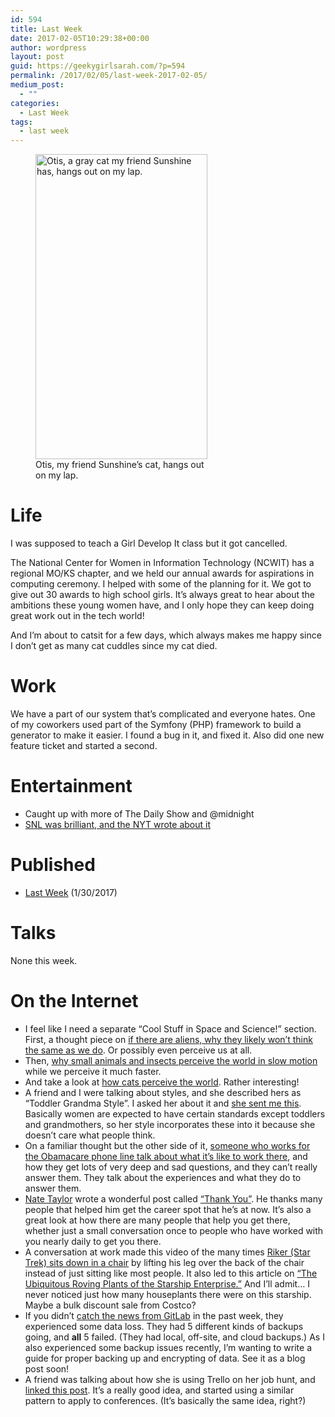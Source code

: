 ```yaml
---
id: 594
title: Last Week
date: 2017-02-05T10:29:38+00:00
author: wordpress
layout: post
guid: https://geekygirlsarah.com/?p=594
permalink: /2017/02/05/last-week-2017-02-05/
medium_post:
  - ""
categories:
  - Last Week
tags:
  - last week
---
```

<figure id="attachment_595" aria-describedby="caption-attachment-595" style="width: 275px" class="wp-caption aligncenter"><img class="wp-image-595 " src="https://geekygirlsarah.com/wp-content/uploads/2017/02/img_20170204_173827-169x300.jpg" alt="Otis, a gray cat my friend Sunshine has, hangs out on my lap." width="275" height="488" /><figcaption id="caption-attachment-595" class="wp-caption-text">Otis, my friend Sunshine&#8217;s cat, hangs out on my lap.</figcaption></figure>

<h1 style="text-align: left;">
  Life
</h1>

I was supposed to teach a Girl Develop It class but it got cancelled.

The National Center for Women in Information Technology (NCWIT) has a regional MO/KS chapter, and we held our annual awards for aspirations in computing ceremony. I helped with some of the planning for it. We got to give out 30 awards to high school girls. It&#8217;s always great to hear about the ambitions these young women have, and I only hope they can keep doing great work out in the tech world!

And I&#8217;m about to catsit for a few days, which always makes me happy since I don&#8217;t get as many cat cuddles since my cat died.

# Work

We have a part of our system that&#8217;s complicated and everyone hates. One of my coworkers used part of the Symfony (PHP) framework to build a generator to make it easier. I found a bug in it, and fixed it. Also did one new feature ticket and started a second.

# Entertainment

  * Caught up with more of The Daily Show and @midnight
  * [SNL was brilliant, and the NYT wrote about it](https://www.nytimes.com/2017/02/05/arts/television/trump-snl-melissa-mccarthy-sean-spicer.html) 

# Published

  * [Last Week](https://geekygirlsarah.com/2017/01/23/last-week-2017-01-23/) (1/30/2017)

# Talks

None this week.

# On the Internet

  * I feel like I need a separate &#8220;Cool Stuff in Space and Science!&#8221; section. First, a thought piece on [if there are aliens, why they likely won&#8217;t think the same as we do](http://io9.gizmodo.com/why-aliens-might-understand-the-universe-very-different-756672023). Or possibly even perceive us at all.
  * Then, [why small animals and insects perceive the world in slow motion](http://io9.gizmodo.com/small-animals-perceive-the-world-in-slow-motion-1325576746#_ga=1.20298360.1716529563.1486420584) while we perceive it much faster.
  * And take a look at [how cats perceive the world](http://io9.gizmodo.com/these-images-show-just-how-differently-cats-and-humans-1445728239). Rather interesting!
  * A friend and I were talking about styles, and she described hers as &#8220;Toddler Grandma Style&#8221;. I asked her about it and [she sent me this](https://theestablishment.co/toddler-grandma-style-the-fashion-approach-that-will-set-you-free-92f787202928). Basically women are expected to have certain standards except toddlers and grandmothers, so her style incorporates these into it because she doesn&#8217;t care what people think.
  * On a familiar thought but the other side of it, [someone who works for the Obamacare phone line talk about what it&#8217;s like to work there](http://www.huffingtonpost.com/entry/obamacare-operator-calls_us_588fd0d9e4b02772c4e8c758?), and how they get lots of very deep and sad questions, and they can&#8217;t really answer them. They talk about the experiences and what they do to answer them.
  * [Nate Taylor](https://twitter.com/taylonr) wrote a wonderful post called [&#8220;Thank You&#8221;](http://taylonr.com/thank-you/). He thanks many people that helped him get the career spot that he&#8217;s at now. It&#8217;s also a great look at how there are many people that help you get there,  whether just a small conversation once to people who have worked with you nearly daily to get you there.
  * A conversation at work made this video of the many times [Riker (Star Trek) sits down in a chair](https://www.youtube.com/watch?v=lVIGhYMwRgs) by lifting his leg over the back of the chair instead of just sitting like most people. It also led to this article on [&#8220;The Ubiquitous Roving Plants of the Starship Enterprise.&#8221;](http://the-toast.net/2015/04/16/roving-plants-of-the-starship-enterprise/) And I&#8217;ll admit&#8230; I never noticed just how many houseplants there were on this starship. Maybe a bulk discount sale from Costco?
  * If you didn&#8217;t [catch the news from GitLab](http://www.theregister.co.uk/2017/02/01/gitlab_data_loss/) in the past week, they experienced some data loss. They had 5 different kinds of backups going, and **all** 5 failed. (They had local, off-site, and cloud backups.) As I also experienced some backup issues recently, I&#8217;m wanting to write a guide for proper backing up and encrypting of data. See it as a blog post soon!
  * A friend was talking about how she is using Trello on her job hunt, and [linked this post](http://blog.trello.com/using-trello-for-a-job-search-less-stress-more-process). It&#8217;s a really good idea, and started using a similar pattern to apply to conferences. (It&#8217;s basically the same idea, right?)